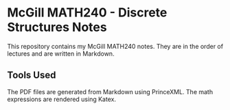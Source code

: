 # McGill MATH240 - Discrete Structures Notes
This repository contains my McGill MATH240 notes. They are in the order of lectures and are written in Markdown. 

## Tools Used
The PDF files are generated from Markdown using PrinceXML. The math expressions are rendered using Katex.